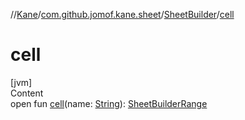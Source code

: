 //[Kane](../../index.md)/[com.github.jomof.kane.sheet](../index.md)/[SheetBuilder](index.md)/[cell](cell.md)



# cell  
[jvm]  
Content  
open fun [cell](cell.md)(name: [String](https://kotlinlang.org/api/latest/jvm/stdlib/kotlin/-string/index.html)): [SheetBuilderRange](../-sheet-builder-range/index.md)  



